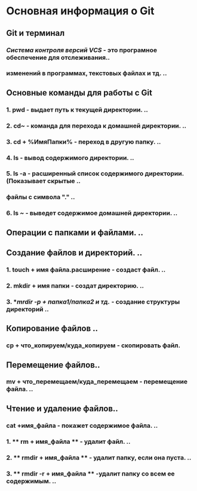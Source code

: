 # Основная информация о Git

## Git и терминал

### *Система контроля версий VCS* - это програмное обеспечение для отслеживания..
### изменений в программах, текстовых файлах и тд. ..

## Основные команды для работы с Git

### 1. **pwd** - выдает путь к текущей директории. ..
### 2. **cd~** - команда для перехода к домашней директории. ..
### 3. **cd + %ИмяПапки%** - переход в другую папку. ..
### 4. **ls** - вывод содержимого директории. ..
### 5. **ls -a** - расширенный список содержимого директории. (Показывает скрытые ..
### файлы с символа "." ..
### 6. **ls ~** - выведет содержимое домашней директории. ..

## Операции с папками и файлами. ..

## Создание файлов и директорий. ..

### 1. **touch + имя файла.расширение** - создаст файл. ..
### 2. **mkdir + имя папки** - создат директорию. ..
### 3. **mrdir -p + папка1/папка2 и тд.* - cоздание структуры директорий ..

## Копирование файлов ..

###  **cp + что_копируем/куда_копируем** - скопировать файл.

## Перемещение файлов..

###  **mv + что_перемещаем/куда_перемещаем** - перемещение файла. ..

## Чтение и удаление файлов..

###  **cat +имя_файла** - покажет содержимое файла. ..

### 1. ** rm + имя_файла ** - удалит файл. ..
### 2. ** rmdir + имя_файла ** - удалит папку, если она пуста. ..
### 3. ** rmdir -r + имя_файла ** -удалит папку со всем ее содержимым. ..
